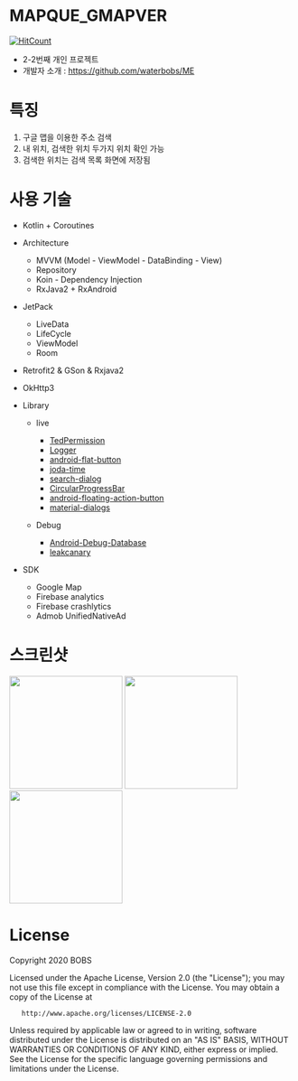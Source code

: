 # MAPQUE_GMAPVER

[![HitCount](http://hits.dwyl.com/waterbobs/MAPQUE_GMAPVER.svg)](http://hits.dwyl.com/waterbobs/MAPQUE_GMAPVER)
 
 - 2-2번째 개인 프로젝트
 - 개발자 소개 : https://github.com/waterbobs/ME


# 특징
 
 1. 구글 맵을 이용한 주소 검색
 2. 내 위치, 검색한 위치 두가지 위치 확인 가능
 3. 검색한 위치는 검색 목록 화면에 저장됨
 
# 사용 기술

- Kotlin + Coroutines

- Architecture
  - MVVM (Model - ViewModel - DataBinding - View)
  - Repository
  - Koin - Dependency Injection 
  - RxJava2 + RxAndroid
  
- JetPack
  - LiveData
  - LifeCycle
  - ViewModel
  - Room 
  
- Retrofit2 & GSon & Rxjava2
- OkHttp3

- Library
  - live
    - [TedPermission](https://github.com/ParkSangGwon/TedPermission)
    - [Logger](https://github.com/orhanobut/logger)
    - [android-flat-button](https://github.com/hoang8f/android-flat-button)
    - [joda-time](https://github.com/JodaOrg/joda-time)
    - [search-dialog](https://github.com/mirrajabi/search-dialog)
    - [CircularProgressBar](https://github.com/lopspower/CircularProgressBar)
    - [android-floating-action-button](https://github.com/fstech/android-floating-action-button)
    - [material-dialogs](https://github.com/afollestad/material-dialogs)
    
  - Debug
    - [Android-Debug-Database](https://github.com/amitshekhariitbhu/Android-Debug-Database)
    - [leakcanary](https://square.github.io/leakcanary/)
  
- SDK
  - Google Map
  - Firebase analytics
  - Firebase crashlytics
  - Admob UnifiedNativeAd


# 스크린샷

<div>
  <img width=200 src="https://user-images.githubusercontent.com/8046850/79453372-967a5900-8024-11ea-81ae-2ba80c3f8253.PNG"> 
  <img width=200 src="https://user-images.githubusercontent.com/8046850/79453364-94b09580-8024-11ea-90ea-c5920d38eba3.PNG">  
  <img width=200 src="https://user-images.githubusercontent.com/8046850/79453368-95e1c280-8024-11ea-9b40-5784efb6999e.PNG">
<div>
 
# License

   Copyright 2020 BOBS

   Licensed under the Apache License, Version 2.0 (the "License");
   you may not use this file except in compliance with the License.
   You may obtain a copy of the License at

       http://www.apache.org/licenses/LICENSE-2.0

   Unless required by applicable law or agreed to in writing, software
   distributed under the License is distributed on an "AS IS" BASIS,
   WITHOUT WARRANTIES OR CONDITIONS OF ANY KIND, either express or implied.
   See the License for the specific language governing permissions and
   limitations under the License.
